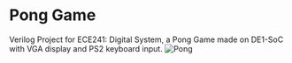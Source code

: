 # Pong Game
Verilog Project for ECE241: Digital System, a Pong Game made on DE1-SoC with VGA display and PS2 keyboard input.
![Pong]([https://github.com/GaryZhous/Paper-Plane/blob/main/paper-plane.jpg](https://github.com/GaryZhous/Pong/blob/main/pong.jpg)https://github.com/GaryZhous/Pong/blob/main/pong.jpg)

